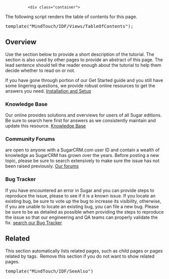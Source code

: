 
              
              
              <div class="container">
  <p class="comment">The following script renders the table of contents for this page.</p>
  <pre class="script">template("MindTouch/IDF/Views/TableOfContents");</pre>
  <h2>Overview</h2>
  <p class="comment">Use the section below to provide a short description of the tutorial. The section is also used by other pages to provide an abstract of this page. The lead sentence should tell the reader enough about the tutorial to help them decide whether to read on or not.</p>
  <p>
    If you have gone through  portion of our Get Started guide and you still have some lingering questions, we provide robust online resources to get the answers you need.
    <a title="Installation and Setup" href="//01_Get_Started/02_Administrators/02_Community_Edition/01_Installation_and_Setup">Installation and Setup</a>
  </p>
  <h3>Knowledge Base</h3>
  <p>
    Our online  provides solutions and overviews for users of all Sugar editions. Be sure to search here first for answers as we consistently maintain and update this resource.
    <a title="04_Find_Answers/02KB" href="//04_Find_Answers/02KB">Knowledge Base</a>
  </p>
  <h3>Community Forums</h3>
  <p>
    are open to anyone with a SugarCRM.com user ID and contain a wealth of knowledge as SugarCRM has grown over the years. Before posting a new topic, please be sure to search extensively to make sure the issue has not been raised previously.
    <a class="external" href="http://www.sugarcrm.com/forums" title="http://www.sugarcrm.com/forums">Our forums</a>
  </p>
  <h3>Bug Tracker</h3>
  <p>
    If you have encountered an error in Sugar and you can provide steps to reproduce the issue, please  to see if it is a known issue. If you locate an existing bug, be sure to vote up the bug to increase its visibility, otherwise, if you are unable to locate an existing bug, you can file a new bug. Please be sure to be as detailed as possible when providing the steps to reproduce the issue so that our engineering and QA teams can properly validate the fix.
    <a class="external" href="http://www.sugarcrm.com/support/bugs.html" title="http://www.sugarcrm.com/support/bugs.html">search our Bug Tracker</a>
  </p>
  <h2>Related</h2>
  <p class="comment">This section automatically lists related pages, such as child pages or pages related by tags.&nbsp; Remove this section if you do not want to show related pages.</p>
  <pre class="script">template("MindTouch/IDF/SeeAlso")</pre>
  <br>
</div>
             
             
             